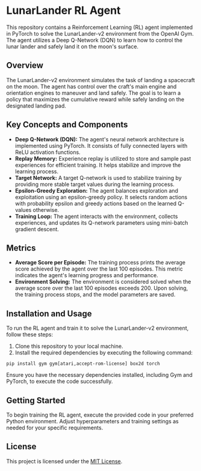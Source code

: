 <!DOCTYPE html>
<html lang="en">
<head>
    <meta charset="UTF-8">
    <meta name="viewport" content="width=device-width, initial-scale=1.0">

</head>
<body>
    <h1>LunarLander RL Agent</h1>
    <p>This repository contains a Reinforcement Learning (RL) agent implemented in PyTorch to solve the LunarLander-v2 environment from the OpenAI Gym. The agent utilizes a Deep Q-Network (DQN) to learn how to control the lunar lander and safely land it on the moon's surface.</p>
    <h2>Overview</h2>
    <p>The LunarLander-v2 environment simulates the task of landing a spacecraft on the moon. The agent has control over the craft's main engine and orientation engines to maneuver and land safely. The goal is to learn a policy that maximizes the cumulative reward while safely landing on the designated landing pad.</p>
    <h2>Key Concepts and Components</h2>
    <ul>
        <li><strong>Deep Q-Network (DQN):</strong> The agent's neural network architecture is implemented using PyTorch. It consists of fully connected layers with ReLU activation functions.</li>
        <li><strong>Replay Memory:</strong> Experience replay is utilized to store and sample past experiences for efficient training. It helps stabilize and improve the learning process.</li>
        <li><strong>Target Network:</strong> A target Q-network is used to stabilize training by providing more stable target values during the learning process.</li>
        <li><strong>Epsilon-Greedy Exploration:</strong> The agent balances exploration and exploitation using an epsilon-greedy policy. It selects random actions with probability epsilon and greedy actions based on the learned Q-values otherwise.</li>
        <li><strong>Training Loop:</strong> The agent interacts with the environment, collects experiences, and updates its Q-network parameters using mini-batch gradient descent.</li>
    </ul>
    <h2>Metrics</h2>
    <ul>
        <li><strong>Average Score per Episode:</strong> The training process prints the average score achieved by the agent over the last 100 episodes. This metric indicates the agent's learning progress and performance.</li>
        <li><strong>Environment Solving:</strong> The environment is considered solved when the average score over the last 100 episodes exceeds 200. Upon solving, the training process stops, and the model parameters are saved.</li>
    </ul>
    <h2>Installation and Usage</h2>
    <p>To run the RL agent and train it to solve the LunarLander-v2 environment, follow these steps:</p>
    <ol>
        <li>Clone this repository to your local machine.</li>
        <li>Install the required dependencies by executing the following command:</li>
    </ol>
    <pre><code>pip install gym gym[atari,accept-rom-license] box2d torch</code></pre>
    <p>Ensure you have the necessary dependencies installed, including Gym and PyTorch, to execute the code successfully.</p>
    <h2>Getting Started</h2>
    <p>To begin training the RL agent, execute the provided code in your preferred Python environment. Adjust hyperparameters and training settings as needed for your specific requirements.</p>
    <h2>License</h2>
    <p>This project is licensed under the <a href="LICENSE">MIT License</a>.</p>

</body>
</html>
